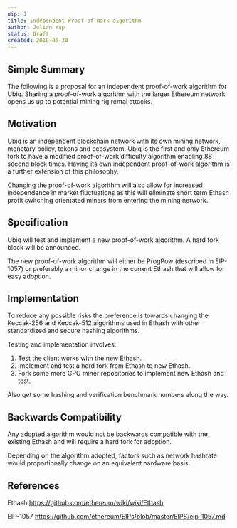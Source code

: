 ```yaml
---
uip: 1
title: Independent Proof-of-Work algorithm
author: Julian Yap
status: Draft
created: 2018-05-30
---
```


## Simple Summary

The following is a proposal for an independent proof-of-work algorithm for Ubiq. Sharing a proof-of-work algorithm with the larger Ethereum network opens us up to potential mining rig rental attacks. 

## Motivation

Ubiq is an independent blockchain network with its own mining network, monetary policy, tokens and ecosystem. Ubiq is the first and only Ethereum fork to have a modified proof-of-work difficulty algorithm enabling 88 second block times. Having its own independent proof-of-work algorithm is a further extension of this philosophy.

Changing the proof-of-work algorithm will also allow for increased independence in market fluctuations as this will eliminate short term Ethash profit switching orientated miners from entering the mining network.

## Specification

Ubiq will test and implement a new proof-of-work algorithm. A hard fork block will be announced.

The new proof-of-work algorithm will either be ProgPow (described in EIP-1057) or preferably a minor change in the current Ethash that will allow for easy adoption.

## Implementation

To reduce any possible risks the preference is towards changing the Keccak-256 and Keccak-512 algorithms used in Ethash with other standardized and secure hashing algorithms.

Testing and implementation involves:

1. Test the client works with the new Ethash.
2. Implement and test a hard fork from Ethash to new Ethash.
3. Fork some more GPU miner repositories to implement new Ethash and test.

Also get some hashing and verification benchmark numbers along the way.

## Backwards Compatibility

Any adopted algorithm would not be backwards compatible with the existing Ethash and will require a hard fork for adoption.

Depending on the algorithm adopted, factors such as network hashrate would proportionally change on an equivalent hardware basis.

## References

Ethash https://github.com/ethereum/wiki/wiki/Ethash

EIP-1057 https://github.com/ethereum/EIPs/blob/master/EIPS/eip-1057.md


